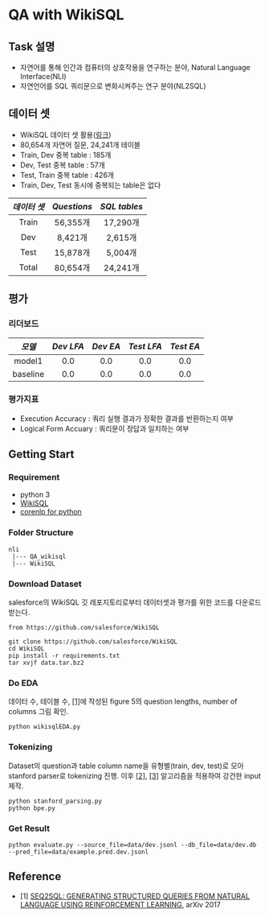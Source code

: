 # QA with WikiSQL

## Task 설명
- 자연어를 통해 인간과 컴퓨터의 상호작용을 연구하는 분야, Natural Language Interface(NLI)
- 자연언어를 SQL 쿼리문으로 변화시켜주는 연구 분야(NL2SQL)

## 데이터 셋
- WikiSQL 데이터 셋 활용([링크](https://github.com/salesforce/WikiSQL))
- 80,654개 자연어 질문, 24,241개 테이블
- Train, Dev 중복 table : 185개
- Dev, Test 중복 table : 57개
- Test, Train 중복 table : 426개
- Train, Dev, Test 동시에 중복되는 table은 없다

*데이터 셋* | *Questions* | *SQL tables* |
:---: | :---: | :---: |
Train | 56,355개 | 17,290개 |
Dev | 8,421개 | 2,615개 |
Test | 15,878개 | 5,004개 |
Total | 80,654개 | 24,241개 |

## 평가
### 리더보드
*모델* | *Dev LFA* | *Dev EA* | *Test LFA* | *Test EA* |
:---: | :---: | :---: | :---: | :---: |
model1 | 0.0 | 0.0 | 0.0 | 0.0 |
baseline | 0.0 | 0.0 | 0.0 | 0.0 |

### 평가지표
- Execution Accuracy : 쿼리 실행 결과가 정확한 결과를 반환하는지 여부
- Logical Form Accuary : 쿼리문이 정답과 일치하는 여부

## Getting Start

### Requirement
- python 3
- [WikiSQL](https://github.com/salesforce/WikiSQL)
- [corenlp for python](https://github.com/stanfordnlp/python-stanford-corenlp)

### Folder Structure
```
nli
 |--- QA_wikisql
 |--- WikiSQL
```

### Download Dataset
salesforce의 WikiSQL 깃 레포지토리로부터 데이터셋과 평가를 위한 코드를 다운로드 받는다.
```shell
from https://github.com/salesforce/WikiSQL

git clone https://github.com/salesforce/WikiSQL
cd WikiSQL
pip install -r requirements.txt
tar xvjf data.tar.bz2
```

### Do EDA
데이터 수, 테이블 수, [\[1\]](#Reference)에 작성된 figure 5의 question lengths, number of columns 그림 확인.
```shell
python wikisqlEDA.py
```

### Tokenizing
Dataset의 question과 table column name을 유형별(train, dev, test)로 모아 stanford parser로 tokenizing 진행.
이후 [\[2\]](#Reference), [\[3\]](#Reference) 알고리즘을 적용하여 강건한 input 제작.
```shell
python stanford_parsing.py
python bpe.py
```

### Get Result
```shell
python evaluate.py --source_file=data/dev.jsonl --db_file=data/dev.db --pred_file=data/example.pred.dev.jsonl
```

## Reference
- [1] [SEQ2SQL: GENERATING STRUCTURED QUERIES FROM NATURAL LANGUAGE USING REINFORCEMENT LEARNING](https://arxiv.org/pdf/1709.00103.pdf), arXiv 2017

